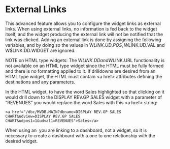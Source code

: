 # External Links

<PageHeader />

This advanced feature allows you to configure the widget links as external links. When using external links, no information is fed back to the widget itself, and the widget producing the external link will not be notified that the link was clicked. Adding an external link is done by assigning the following variables, and by doing so the values in W$LINK.UD.POS, W$LINK.UD.VAL and W$LINK.DD.WIDGET are ignored.



NOTE on HTML type widgets: The W$LINK.DD and W$LINK.URL functionality is not available on an HTML type widget since the HTML must be fully formed and there is no formatting applied to it. If drilldowns are desired from an HTML type widget, the HTML must contain &lt;a href&gt; attributes defining the destinations and any parameters.

In the HTML widget, to have the word Sales highlighted so that clicking on it would drill down to the DISPLAY REV.GP SALES widget with a parameter of “REVENUES” you would replace the word Sales with this &lt;a href&gt; string:

```
<a href="/dbc/MVDB.MAIN?dbname=DISPLAY REV.GP SALES CHART&udview=DISPLAY REV.GP SALES CHART&udpos1=1&udval1=REVENUES">Sales</a>
```

When using an  you are linking to a dashboard, not a widget, so it is necessary to create a dashboard with a one to one relationship with the desired widget.
